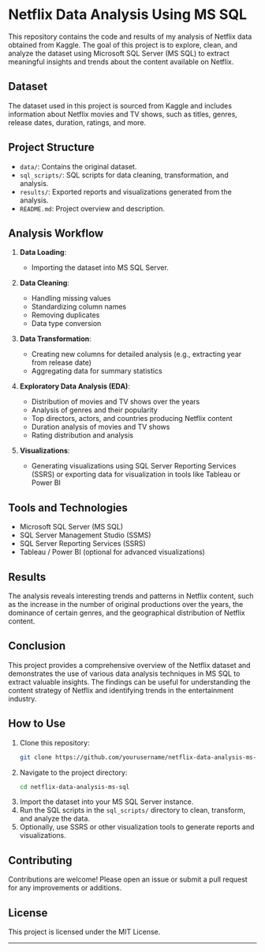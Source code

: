 # Netflix Data Analysis Using MS SQL

This repository contains the code and results of my analysis of Netflix data obtained from Kaggle. The goal of this project is to explore, clean, and analyze the dataset using Microsoft SQL Server (MS SQL) to extract meaningful insights and trends about the content available on Netflix.

## Dataset

The dataset used in this project is sourced from Kaggle and includes information about Netflix movies and TV shows, such as titles, genres, release dates, duration, ratings, and more.

## Project Structure

- `data/`: Contains the original dataset.
- `sql_scripts/`: SQL scripts for data cleaning, transformation, and analysis.
- `results/`: Exported reports and visualizations generated from the analysis.
- `README.md`: Project overview and description.

## Analysis Workflow

1. **Data Loading**:
    - Importing the dataset into MS SQL Server.

2. **Data Cleaning**:
    - Handling missing values
    - Standardizing column names
    - Removing duplicates
    - Data type conversion

3. **Data Transformation**:
    - Creating new columns for detailed analysis (e.g., extracting year from release date)
    - Aggregating data for summary statistics

4. **Exploratory Data Analysis (EDA)**:
    - Distribution of movies and TV shows over the years
    - Analysis of genres and their popularity
    - Top directors, actors, and countries producing Netflix content
    - Duration analysis of movies and TV shows
    - Rating distribution and analysis

5. **Visualizations**:
    - Generating visualizations using SQL Server Reporting Services (SSRS) or exporting data for visualization in tools like Tableau or Power BI

## Tools and Technologies

- Microsoft SQL Server (MS SQL)
- SQL Server Management Studio (SSMS)
- SQL Server Reporting Services (SSRS)
- Tableau / Power BI (optional for advanced visualizations)

## Results

The analysis reveals interesting trends and patterns in Netflix content, such as the increase in the number of original productions over the years, the dominance of certain genres, and the geographical distribution of Netflix content.

## Conclusion

This project provides a comprehensive overview of the Netflix dataset and demonstrates the use of various data analysis techniques in MS SQL to extract valuable insights. The findings can be useful for understanding the content strategy of Netflix and identifying trends in the entertainment industry.

## How to Use

1. Clone this repository:
    ```sh
    git clone https://github.com/yourusername/netflix-data-analysis-ms-sql.git
    ```
2. Navigate to the project directory:
    ```sh
    cd netflix-data-analysis-ms-sql
    ```
3. Import the dataset into your MS SQL Server instance.
4. Run the SQL scripts in the `sql_scripts/` directory to clean, transform, and analyze the data.
5. Optionally, use SSRS or other visualization tools to generate reports and visualizations.

## Contributing

Contributions are welcome! Please open an issue or submit a pull request for any improvements or additions.

## License

This project is licensed under the MIT License.

---

